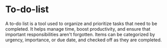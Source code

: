 # To-do-list
A to-do list is a tool used to organize and prioritize tasks that need to be completed. It helps manage time, boost productivity, and ensure that important responsibilities aren't forgotten. Items can be categorized by urgency, importance, or due date, and checked off as they are completed.
